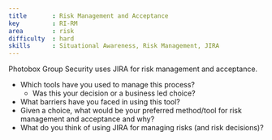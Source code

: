 ```yaml
---
title       : Risk Management and Acceptance
key         : RI-RM
area        : risk
difficulty  : hard
skills      : Situational Awareness, Risk Management, JIRA
---
```


Photobox Group Security uses JIRA for risk management and acceptance.

 - Which tools have you used to manage this process?
   - Was this your decision or a business led choice?
 - What barriers have you faced in using this tool?
 - Given a choice, what would be your preferred method/tool for risk management and acceptance and why?
 - What do you think of using JIRA for managing risks (and risk decisions)?
